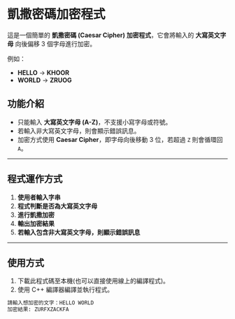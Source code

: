# 凱撒密碼加密程式

這是一個簡單的 **凱撒密碼 (Caesar Cipher) 加密程式**，它會將輸入的 **大寫英文字母** 向後偏移 3 個字母進行加密。  

例如：
- **HELLO** → **KHOOR**  
- **WORLD** → **ZRUOG**  

## 功能介紹

- 只能輸入 **大寫英文字母 (A-Z)**，不支援小寫字母或符號。
- 若輸入非大寫英文字母，則會顯示錯誤訊息。
- 加密方式使用 **Caesar Cipher**，即字母向後移動 3 位，若超過 `Z` 則會循環回 `A`。

---

## 程式運作方式

1. **使用者輸入字串**
2. **程式判斷是否為大寫英文字母**
3. **進行凱撒加密**
4. **輸出加密結果**
5. **若輸入包含非大寫英文字母，則顯示錯誤訊息**

---

## 使用方式

1. 下載此程式碼至本機(也可以直接使用線上的編譯程式)。
2. 使用 C++ 編譯器編譯並執行程式。

```bash
請輸入想加密的文字：HELLO WORLD
加密結果: ZURFXZACKFA
